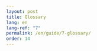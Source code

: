 ```yaml
---
layout: post
title: Glossary
lang: en
lang-ref: "7"
permalink: /en/guide/7-glossary/
order: 14
---
```

